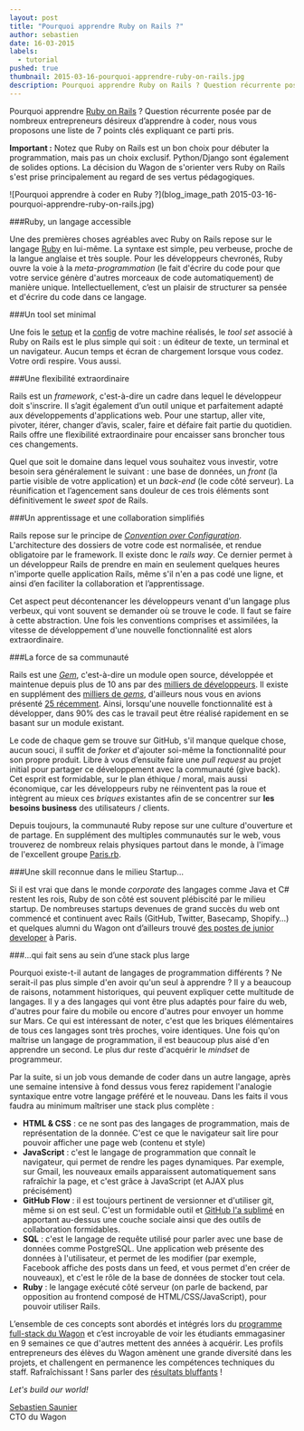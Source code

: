 ```yaml
---
layout: post
title: "Pourquoi apprendre Ruby on Rails ?"
author: sebastien
date: 16-03-2015
labels:
  - tutorial
pushed: true
thumbnail: 2015-03-16-pourquoi-apprendre-ruby-on-rails.jpg
description: Pourquoi apprendre Ruby on Rails ? Question récurrente posée par de nombreux entrepreneurs  désireux d’apprendre à coder, nous vous proposons une liste de 7 points clés expliquant ce parti pris.
---
```


Pourquoi apprendre [Ruby on Rails](http://rubyonrails.org/) ? Question récurrente posée par de nombreux entrepreneurs désireux d’apprendre à coder, nous vous proposons une liste de 7 points clés expliquant ce parti pris.

**Important :** Notez que Ruby on Rails est un bon choix pour débuter la programmation, mais pas un choix exclusif. Python/Django sont également de solides options. La décision du Wagon de s'orienter vers Ruby on Rails s'est prise principalement au regard de ses vertus pédagogiques.

![Pourquoi apprendre à coder en Ruby ?](blog_image_path 2015-03-16-pourquoi-apprendre-ruby-on-rails.jpg)

###Ruby, un langage accessible

Une des premières choses agréables avec Ruby on Rails repose sur le langage [Ruby](http://www.ruby-lang.org) en lui-même. La syntaxe est simple, peu verbeuse, proche de la langue anglaise et très souple. Pour les développeurs chevronés, Ruby ouvre la voie à la *meta-programmation* (le fait d'écrire du code pour que votre service génère d'autres morceaux de code automatiquement) de manière unique. Intellectuellement, c’est un plaisir de structurer sa pensée et d'écrire du code dans ce langage.

###Un tool set minimal

Une fois le [setup](https://github.com/lewagon/setup) et la [config](https://github.com/lewagon/dotfiles) de votre machine réalisés, le *tool set* associé à Ruby on Rails est le plus simple qui soit : un éditeur de texte, un terminal et un navigateur. Aucun temps et écran de chargement lorsque vous codez. Votre ordi respire. Vous aussi.

###Une flexibilité extraordinaire

Rails est un *framework*, c'est-à-dire un cadre dans lequel le développeur doit s'inscrire. Il s’agit également d’un outil unique et parfaitement adapté aux développements d'applications web. Pour une startup, aller vite, pivoter, itérer, changer d’avis, scaler, faire et défaire fait partie du quotidien. Rails offre une flexibilité extraordinaire pour encaisser sans broncher tous ces changements.

Quel que soit le domaine dans lequel vous souhaitez vous investir, votre besoin sera généralement le suivant : une base de données, un *front* (la partie visible de votre application) et un *back-end* (le code côté serveur). La réunification et l’agencement sans douleur de ces trois éléments sont définitivement le *sweet spot* de Rails.

###Un apprentissage et une collaboration simplifiés

Rails repose sur le principe de *[Convention over Configuration](http://en.wikipedia.org/wiki/Convention_over_configuration)*. L'architecture des dossiers de votre code est normalisée, et rendue obligatoire par le framework. Il existe donc le *rails way*. Ce dernier permet à un développeur Rails de prendre en main en seulement quelques heures n'importe quelle application Rails, même s'il n'en a pas codé une ligne, et ainsi d’en faciliter la collaboration et l’apprentissage.

Cet aspect peut décontenancer les développeurs venant d'un langage plus verbeux, qui vont souvent se demander où se trouve le code. Il faut se faire à cette abstraction. Une fois les conventions comprises et assimilées, la vitesse de développement d'une nouvelle fonctionnalité est alors extraordinaire.

###La force de sa communauté

Rails est une *[Gem](https://rubygems.org/gems/rails)*, c'est-à-dire un module open source, développée et maintenue depuis plus de 10 ans par des [milliers de développeurs](https://github.com/rails/rails/graphs/contributors). Il existe  en supplément des [milliers de *gems*](https://rubygems.org/), d'ailleurs nous vous en avions présenté [25 récemment](http://www.lewagon.org/blog/25-gems-indispensables-pour-debuter-une-application-rails). Ainsi, lorsqu'une nouvelle fonctionnalité est à développer, dans 90% des cas le travail peut être réalisé rapidement en se basant sur un module existant.

Le code de chaque gem se trouve sur GitHub, s'il manque quelque chose, aucun souci, il suffit de *forker* et d'ajouter soi-même la fonctionnalité pour son propre produit. Libre à vous d’ensuite faire une *pull request* au projet initial pour partager ce développement avec la communauté (give back). Cet esprit est formidable, sur le plan éthique / moral, mais aussi économique, car les développeurs ruby ne réinventent pas la roue et intègrent au mieux ces *briques* existantes afin de se concentrer sur **les besoins business** des utilisateurs / clients.

Depuis toujours, la communauté Ruby repose sur une culture d'ouverture et de partage. En supplément des multiples communautés sur le web, vous trouverez de nombreux relais physiques partout dans le monde, à l'image de l'excellent groupe [Paris.rb](http://www.meetup.com/parisrb/).

###Une skill reconnue dans le milieu Startup…

Si il est vrai que dans le monde *corporate* des langages comme Java et C# restent les rois, Ruby de son côté est souvent plébiscité par le milieu startup. De nombreuses startups devenues de grand succès du web ont commencé et continuent avec Rails (GitHub, Twitter, Basecamp, Shopify…) et quelques alumni du Wagon ont d’ailleurs trouvé [des postes de junior developer](http://www.lewagon.org/blog/portrait-developpeur-sebastien-ferre) à Paris.

###…qui fait sens au sein d’une stack plus large

Pourquoi existe-t-il autant de langages de programmation différents ?
Ne serait-il pas plus simple d'en avoir qu'un seul à apprendre ? Il y a
beaucoup de raisons, notamment historiques, qui peuvent expliquer cette
multitude de langages. Il y a des langages qui vont être
plus adaptés pour faire du web, d'autres pour faire du mobile ou encore
d'autres pour envoyer un homme sur Mars. Ce qui est intéressant de noter,
c'est que les briques élémentaires de tous ces langages sont très proches,
voire identiques. Une fois qu'on maîtrise un langage de programmation,
il est beaucoup plus aisé d'en apprendre un second.
Le plus dur reste d'acquérir le *mindset* de programmeur.

Par la suite, si un job vous demande de coder dans un autre langage, après une semaine intensive à fond dessus vous ferez rapidement l'analogie syntaxique entre votre langage préféré et le nouveau. Dans les faits il vous faudra au minimum maîtriser une stack plus complète :

- **HTML & CSS** : ce ne sont pas des langages de programmation, mais de représentation de la donnée. C'est ce que le navigateur sait lire pour pouvoir afficher une page web (contenu et style)
- **JavaScript** : c'est le langage de programmation que connaît le navigateur, qui permet de rendre les pages dynamiques. Par exemple, sur Gmail, les nouveaux emails apparaissent automatiquement sans rafraîchir la page, et c'est grâce à JavaScript (et AJAX plus précisément)
- **GitHub Flow** : il est toujours pertinent de versionner et d'utiliser git, même si on est seul. C'est un formidable outil et [GitHub l'a sublimé](http://scottchacon.com/2011/08/31/github-flow.html) en apportant au-dessus une couche sociale ainsi que des outils de collaboration formidables.
- **SQL** : c'est le langage de requête utilisé pour parler avec une base de données comme PostgreSQL. Une application web présente des données à l'utilisateur, et permet de les modifier (par exemple, Facebook affiche des posts dans un feed, et vous permet d'en créer de nouveaux), et c'est le rôle de la base de données de stocker tout cela.
- **Ruby** : le langage exécuté côté serveur (on parle de backend, par opposition au frontend composé de HTML/CSS/JavaScript), pour pouvoir utiliser Rails.

L’ensemble de ces concepts sont abordés et intégrés lors du [programme full-stack du Wagon](http://www.lewagon.org/programme) et c’est incroyable de voir les étudiants emmagasiner en 9 semaines ce que d'autres mettent des années à acquérir. Les profils entrepreneurs des élèves du Wagon amènent une grande diversité dans les projets, et challengent en permanence les compétences techniques du staff. Rafraîchissant !
Sans parler des [résultats bluffants](http://www.lewagon.org/blog/alumni-wagon-projets-partie-2) !

*Let's build our world!*


[Sebastien Saunier](https://twitter.com/ssaunier)<br />
CTO du Wagon
